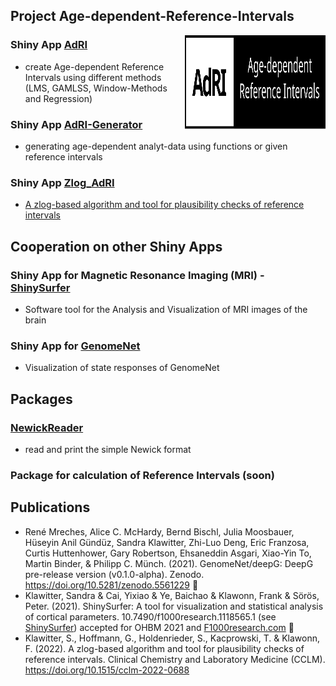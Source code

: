 ## Project Age-dependent-Reference-Intervals
<img src="./Logo.svg" width="225px" height="150px" align="right"/>

### Shiny App [AdRI](https://github.com/SandraKla/AdRI)
- create Age-dependent Reference Intervals using different methods (LMS, GAMLSS, Window-Methods and Regression) 

### Shiny App [AdRI-Generator](https://github.com/SandraKla/AdRI_Generator)
- generating age-dependent analyt-data using functions or given reference intervals

### Shiny App [Zlog_AdRI](https://github.com/SandraKla/Zlog_AdRI)
- [A zlog-based algorithm and tool for plausibility checks of reference intervals](https://www.degruyter.com/document/doi/10.1515/cclm-2022-0688/html)

## Cooperation on other Shiny Apps

### Shiny App for Magnetic Resonance Imaging (MRI) - [ShinySurfer](https://github.com/SandraKla/ShinySurfer)  
- Software tool for the Analysis and Visualization of MRI images of the brain

### Shiny App for [GenomeNet](https://github.com/GenomeNet/GenomeNet-responseViewer)
- Visualization of state responses of GenomeNet

## Packages

### [NewickReader](https://github.com/SandraKla/NewickReader)
- read and print the simple Newick format

### Package for calculation of Reference Intervals (soon)

## Publications

- René Mreches, Alice C. McHardy, Bernd Bischl, Julia Moosbauer, Hüseyin Anil Gündüz, Sandra Klawitter, Zhi-Luo Deng, Eric Franzosa, Curtis Huttenhower, Gary Robertson, Ehsaneddin Asgari, Xiao-Yin To, Martin Binder, & Philipp C. Münch. (2021). GenomeNet/deepG: DeepG pre-release version (v0.1.0-alpha). Zenodo. https://doi.org/10.5281/zenodo.5561229 🧬
- Klawitter, Sandra & Cai, Yixiao & Ye, Baichao & Klawonn, Frank & Sörös, Peter. (2021). ShinySurfer: A tool for visualization and statistical analysis of cortical parameters. 10.7490/f1000research.1118565.1 (see [ShinySurfer](https://github.com/SandraKla/ShinySurfer)) accepted for OHBM 2021 and [F1000research.com](https://f1000research.com/posters/10-440) 🧠
- Klawitter, S., Hoffmann, G., Holdenrieder, S., Kacprowski, T. & Klawonn, F. (2022). A zlog-based algorithm and tool for plausibility checks of reference intervals. Clinical Chemistry and Laboratory Medicine (CCLM). https://doi.org/10.1515/cclm-2022-0688
